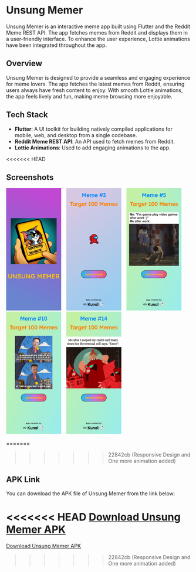 # Unsung Memer

Unsung Memer is an interactive meme app built using Flutter and the Reddit Meme REST API. The app fetches memes from Reddit and displays them in a user-friendly interface. To enhance the user experience, Lottie animations have been integrated throughout the app.

## Overview

Unsung Memer is designed to provide a seamless and engaging experience for meme lovers. The app fetches the latest memes from Reddit, ensuring users always have fresh content to enjoy. With smooth Lottie animations, the app feels lively and fun, making meme browsing more enjoyable.

## Tech Stack

- **Flutter**: A UI toolkit for building natively compiled applications for mobile, web, and desktop from a single codebase.
- **Reddit Meme REST API**: An API used to fetch memes from Reddit.
- **Lottie Animations**: Used to add engaging animations to the app.

<<<<<<< HEAD
## Screenshots
<div style="display: inline-block;">
    <img src="https://github.com/TheKunal65/Unsung-Memer/blob/main/screen_shots/SS1.jpg" alt="Screenshot 1" width="150" style="margin-right: 10px;"/>
    <img src="https://github.com/TheKunal65/Unsung-Memer/blob/main/screen_shots/SS2.jpg" alt="Screenshot 2" width="150" style="margin-right: 10px;"/>
    <img src="https://github.com/TheKunal65/Unsung-Memer/blob/main/screen_shots/SS3.jpg" alt="Screenshot 3" width="150" style="margin-right: 10px;"/>
    <img src="https://github.com/TheKunal65/Unsung-Memer/blob/main/screen_shots/SS4.jpg" alt="Screenshot 4" width="150" style="margin-right: 10px;"/>
    <img src="https://github.com/TheKunal65/Unsung-Memer/blob/main/screen_shots/SS5.jpg" alt="Screenshot 5" width="150"/>
</div>



=======
>>>>>>> 22842cb (Responsive Design and One more animation added)
## APK Link

You can download the APK file of Unsung Memer from the link below:

<<<<<<< HEAD
[Download Unsung Memer APK](https://github.com/TheKunal65/Unsung-Memer/releases/download/v1.0.0/UNSUNG.MEMER_v1.0.0.apk)
=======
[Download Unsung Memer APK](https://github.com/TheKunal65/Unsung-Memer/releases/download/v1.0.0/Unsung.Memer.apk)
>>>>>>> 22842cb (Responsive Design and One more animation added)
